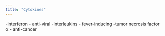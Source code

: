```yaml
---
title: "Cytokines"
---
```

-interferon - anti-viral
-interleukins - fever-inducing
-tumor necrosis factor &#945; - anti-cancer

